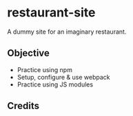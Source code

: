 # restaurant-site

A dummy site for an imaginary restaurant.

## Objective

- Practice using npm
- Setup, configure & use webpack
- Practice using JS modules

## Credits

